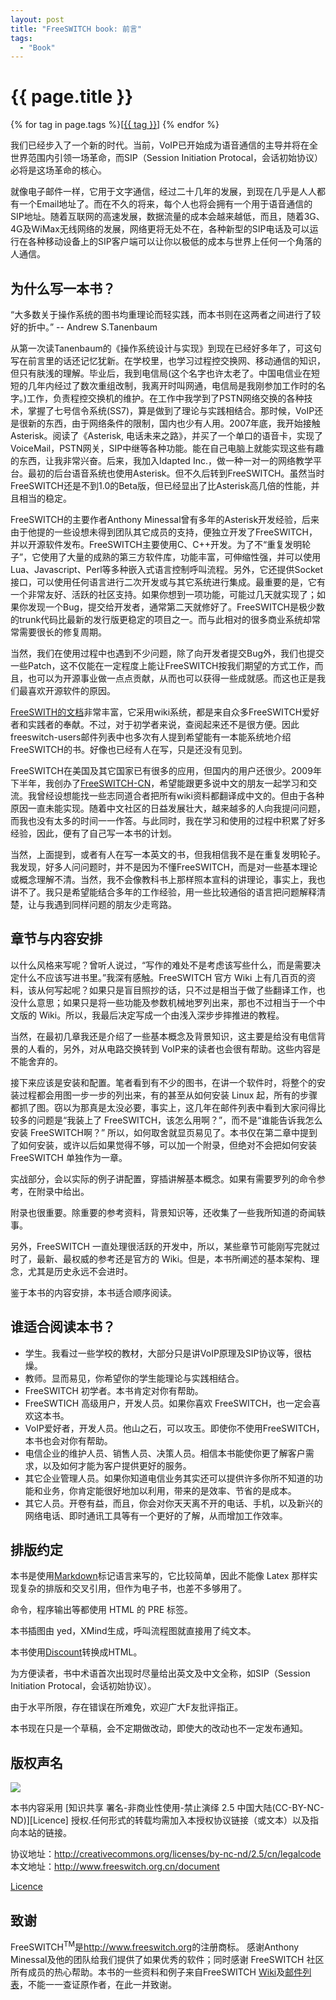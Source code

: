 ```yaml
---
layout: post
title: "FreeSWITCH book: 前言"
tags:
  - "Book"
---
```


# {{ page.title }}

<div class="tags">
{% for tag in page.tags %}[<a class="tag" href="/tags.html#{{ tag }}">{{ tag }}</a>] {% endfor %}
</div>



我们已经步入了一个新的时代。当前，VoIP已开始成为语音通信的主导并将在全世界范围内引领一场革命，而SIP（Session Initiation Protocal，会话初始协议）必将是这场革命的核心。

就像电子邮件一样，它用于文字通信，经过二十几年的发展，到现在几乎是人人都有一个Email地址了。而在不久的将来，每个人也将会拥有一个用于语音通信的SIP地址。随着互联网的高速发展，数据流量的成本会越来越低，而且，随着3G、4G及WiMax无线网络的发展，网络更将无处不在，各种新型的SIP电话及可以运行在各种移动设备上的SIP客户端可以让你以极低的成本与世界上任何一个角落的人通信。

为什么写一本书？
----

“大多数关于操作系统的图书均重理论而轻实践，而本书则在这两者之间进行了较好的折中。”  -- Andrew S.Tanenbaum

从第一次读Tanenbaum的《操作系统设计与实现》到现在已经好多年了，可这句写在前言里的话还记忆犹新。在学校里，也学习过程控交换网、移动通信的知识，但只有肤浅的理解。毕业后，我到电信局(这个名字也许太老了。中国电信业在短短的几年内经过了数次重组改制，我离开时叫网通，电信局是我刚参加工作时的名字。)工作，负责程控交换机的维护。在工作中我学到了PSTN网络交换的各种技术，掌握了七号信令系统(SS7)，算是做到了理论与实践相结合。那时候，VoIP还是很新的东西，由于网络条件的限制，国内也少有人用。2007年底，我开始接触Asterisk。阅读了《Asterisk, 电话未来之路》，并买了一个单口的语音卡，实现了VoiceMail，PSTN网关，SIP中继等各种功能。能在自己电脑上就能实现这些有趣的东西，让我非常兴奋。后来，我加入Idapted Inc.，做一种一对一的网络教学平台。最初的后台语音系统也使用Asterisk。但不久后转到FreeSWITCH。虽然当时FreeSWITCH还是不到1.0的Beta版，但已经显出了比Asterisk高几倍的性能，并且相当的稳定。

FreeSWITCH的主要作者Anthony Minessal曾有多年的Asterisk开发经验，后来由于他提的一些设想未得到团队其它成员的支持，便独立开发了FreeSWITCH，并以开源软件发布。FreeSWITCH主要使用C、C++开发。为了不“重复发明轮子”，它使用了大量的成熟的第三方软件库，功能丰富，可伸缩性强，并可以使用Lua、Javascript、Perl等多种嵌入式语言控制呼叫流程。另外，它还提供Socket接口，可以使用任何语言进行二次开发或与其它系统进行集成。最重要的是，它有一个非常友好、活跃的社区支持。如果你想到一项功能，可能过几天就实现了；如果你发现一个Bug，提交给开发者，通常第二天就修好了。FreeSWITCH是极少数的trunk代码比最新的发行版更稳定的项目之一。而与此相对的很多商业系统却常常需要很长的修复周期。

当然，我们在使用过程中也遇到不少问题，除了向开发者提交Bug外，我们也提交一些Patch，这不仅能在一定程度上能让FreeSWITCH按我们期望的方式工作，而且，也可以为开源事业做一点点贡献，从而也可以获得一些成就感。而这也正是我们最喜欢开源软件的原因。

[FreeSWITH的文档](http://wiki.freeswitch.org/)非常丰富，它采用wiki系统，都是来自众多FreeSWITCH爱好者和实践者的奉献。不过，对于初学者来说，查阅起来还不是很方便。因此freeswitch-users邮件列表中也多次有人提到希望能有一本能系统地介绍FreeSWITCH的书。好像也已经有人在写，只是还没有见到。

FreeSWITCH在美国及其它国家已有很多的应用，但国内的用户还很少。2009年下半年，我创办了[FreeSWITCH-CN][]，希望能跟更多说中文的朋友一起学习和交流。我曾经设想能找一些志同道合者把所有wiki资料都翻译成中文的。但由于各种原因一直未能实现。随着中文社区的日益发展壮大，越来越多的人向我提问问题，而我也没有太多的时间一一作答。与此同时，我在学习和使用的过程中积累了好多经验，因此，便有了自己写一本书的计划。

当然，上面提到，或者有人在写一本英文的书，但我相信我不是在重复发明轮子。我发现，好多人问问题时，并不是因为不懂FreeSWITCH，而是对一些基本理论或概念理解不清。当然，我不会像教科书上那样照本宣科的讲理论，事实上，我也讲不了。我只是希望能结合多年的工作经验，用一些比较通俗的语言把问题解释清楚，让与我遇到同样问题的朋友少走弯路。

[FreeSWITCH-CN]: http://www.freeswitch.org.cn

章节与内容安排
----

以什么风格来写呢？曾听人说过，“写作的难处不是考虑该写些什么，而是需要决定什么不应该写进书里。”我深有感触。FreeSWITCH 官方 Wiki 上有几百页的资料，该从何写起呢？如果只是盲目照抄的话，只不过是相当于做了些翻译工作，也没什么意思；如果只是将一些功能及参数机械地罗列出来，那也不过相当于一个中文版的 Wiki。所以，我最后决定写成一个由浅入深步步摔推进的教程。

当然，在最初几章我还是介绍了一些基本概念及背景知识，这主要是给没有电信背景的人看的，另外，对从电路交换转到 VoIP来的读者也会很有帮助。这些内容是不能舍弃的。

接下来应该是安装和配置。笔者看到有不少的图书，在讲一个软件时，将整个的安装过程都会用图一步一步的列出来，有的甚至从如何安装 Linux 起，所有的步骤都抓了图。窃以为那真是太没必要，事实上，这几年在邮件列表中看到大家问得比较多的问题是“我装上了 FreeSWITCH，该怎么用啊？”，而不是“谁能告诉我怎么安装 FreeSWITCH啊？” 所以，如何取舍就显页易见了。本书仅在第二章中提到了如何安装，或许以后如果觉得不够，可以加一个附录，但绝对不会把如何安装 FreeSWITCH 单独作为一章。

实战部分，会以实际的例子讲配置，穿插讲解基本概念。如果有需要罗列的命令参考，在附录中给出。

附录也很重要。除重要的参考资料，背景知识等，还收集了一些我所知道的奇闻轶事。 

另外，FreeSWITCH 一直处理很活跃的开发中，所以，某些章节可能刚写完就过时了，最新、最权威的参考还是官方的 Wiki。但是，本书所阐述的基本架构、理念，尤其是历史永远不会进时。                                                

鉴于本书的内容安排，本书适合顺序阅读。

谁适合阅读本书？
---- 

- 学生。我看过一些学校的教材，大部分只是讲VoIP原理及SIP协议等，很枯燥。
- 教师。显而易见，你希望你的学生能理论与实践相结合。
- FreeSWITCH 初学者。本书肯定对你有帮助。
- FreeSWTICH 高级用户，开发人员。如果你喜欢 FreeSWITCH，也一定会喜欢这本书。
- VoIP爱好者，开发人员。他山之石，可以攻玉。即使你不使用FreeSWITCH，本书也会对你有帮助。
- 电信企业的维护人员、销售人员、决策人员。相信本书能使你更了解客户需求，以及如何才能为客户提供更好的服务。
- 其它企业管理人员。如果你知道电信业务其实还可以提供许多你所不知道的功能和业务，你肯定能很好地加以利用，带来的是效率、节省的是成本。
- 其它人员。开卷有益，而且，你会对你天天离不开的电话、手机，以及新兴的网络电话、即时通讯工具等有一个更好的了解，从而增加工作效率。

排版约定
----

本书是使用[Markdown][]标记语言来写的，它比较简单，因此不能像 Latex 那样实现复杂的排版和交叉引用，但作为电子书，也差不多够用了。

命令，程序输出等都使用 HTML 的 PRE 标签。
                         
本书插图由 yed，XMind生成，呼叫流程图就直接用了纯文本。

本书使用[Discount][]转换成HTML。

[Markdown]: http://daringfireball.net/projects/markdown/
[Discount]: http://www.pell.portland.or.us/~orc/Code/markdown/
[PanDoc]: http://johnmacfarlane.net/pandoc

为方便读者，书中术语首次出现时尽量给出英文及中文全称，如SIP（Session Initiation Protocal，会话初始协议）。

由于水平所限，存在错误在所难免，欢迎广大F友批评指正。

本书现在只是一个草稿，会不定期做改动，即使大的改动也不一定发布通知。

版权声名
----

[<img src="http://i.creativecommons.org/l/by-nc-nd/2.5/cn/88x31.png"/>](http://creativecommons.org/licenses/by-nc-nd/2.5/cn/)

本书内容采用 [知识共享 署名-非商业性使用-禁止演绎 2.5 中国大陆(CC-BY-NC-ND)][Licence] 授权.任何形式的转载均需加入本授权协议链接（或文本）以及指向本站的链接。

协议地址：<http://creativecommons.org/licenses/by-nc-nd/2.5/cn/legalcode>   
本文地址：<http://www.freeswitch.org.cn/document>           
                                                          
[Licence](http://creativecommons.org/licenses/by-nc-nd/2.5/cn/legalcode)


致谢
----
FreeSWITCH<sup>TM</sup>是<http://www.freeswitch.org>的注册商标。 感谢Anthony Minessal及他的团队给我们提供了如果优秀的软件；同时感谢 FreeSWITCH 社区所有成员的热心帮助。本书的一些资料和例子来自FreeSWITCH [Wiki][]及[邮件列表][List]，不能一一查证原作者，在此一并致谢。

[Wiki]: http://wiki.freeswitch.org
[List]: http://lists.freeswitch.org

[杜金房]: http://www.dujinfang.com/
